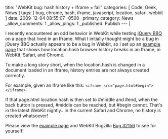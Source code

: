 title: "WebKit bug: hash history + Iframe = fail"
categories: [ Code, Geek, News ]
tags: [ bug, chrome, hash, iframe, javascript, location, safari, webkit ]
date: 2009-12-04 08:55:07 -0500
_primary_category: News
_allow_comments: 1
_allow_pings: 1
_published: Publish
--- |

I recently encountered an odd behavior in WebKit while testing [jQuery BBQ](http://benalman.com/projects/jquery-bbq-plugin/) on a page that lived in an Iframe. What I initially thought might be a bug in jQuery BBQ actually appears to be a bug in Webkit, so I set up an [example page](http://benalman.com/code/projects/jquery-hashchange/examples/bug-webkit-hash-iframe/) that shows how location.hash browser history breaks in an Iframe, in WebKit, Safari, and Chrome.

<!--MORE-->

To make a long story short, when the location.hash is changed in a document loaded in an Iframe, history entries are not always created correctly. 

For example, given an Iframe like this: `<iframe src="page.html#begin"></iframe>`

If that page.html location.hash is then set to #middle and #end, when the back
button is pressed, #middle can be reached, but #begin cannot. That's in the latest WebKit nightly.. in the current Safari and Chrome, no history is created whatsoever!

Please view the [example page](http://benalman.com/code/projects/jquery-hashchange/examples/bug-webkit-hash-iframe/) and WebKit Bugzilla [Bug 32156](https://bugs.webkit.org/show_bug.cgi?id=32156) to see for yourself!

